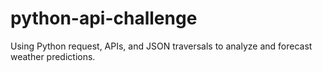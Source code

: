 # python-api-challenge
Using Python request, APIs, and JSON traversals to analyze and forecast weather predictions. 
